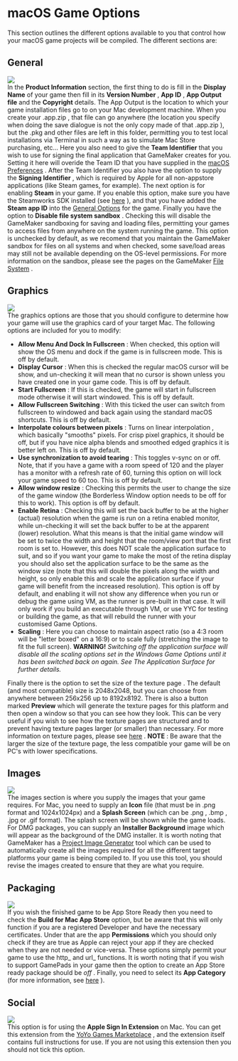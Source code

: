 # macOS Game Options

This section outlines the different options available to you that
control how your macOS game projects will be compiled. The different
sections are:

## General

  
![](https://gms.magecorn.com/Manual/assets/Images/Settings/Game_Options/Mac_General_Options.png)  
In the **Product Information** section, the first thing to do is fill in
the **Display Name** of your game then fill in its **Version Number** ,
**App ID** , **App Output file** and the **Copyright** details. The App
Output is the location to which your game installation files go to on
your Mac development machine. When you create your .app.zip , that file
can go anywhere (the location you specify when doing the save dialogue
is not the only copy made of that .app.zip ), but the .pkg and other
files are left in this folder, permitting you to test local
installations via Terminal in such a way as to simulate Mac Store
purchasing, etc... Here you also need to give the **Team Identifier**
that you wish to use for signing the final application that GameMaker
creates for you. Setting it here will overide the Team ID that you have
supplied in the [macOS
Preferences](../../Setting_Up_And_Version_Information/Platform_Preferences/macOS)
. After the Team Identifier you also have the option to supply the
**Signing Identifier** , which is required by Apple for all non-appstore
applications (like Steam games, for example). The next option is for
enabling **Steam** in your game. If you enable this option, make sure
you have the Steamworks SDK installed (see
[here](../../Setting_Up_And_Version_Information/Platform_Preferences/Steam)
), and that you have added the **Steam app ID** into the [General
Options](../Game_Options) for the game. Finally you have the option
to **Disable file system sandbox** . Checking this will disable the
GameMaker sandboxing for saving and loading files, permitting your games
to access files from anywhere on the system running the game. This
option is unchecked by default, as we recomend that you maintain the
GameMaker sandbox for files on all systems and when checked, some
save/load areas may still not be available depending on the OS-level
permissions. For more information on the sandbox, please see the pages
on the GameMaker [File
System](../../Additional_Information/The_File_System) .

## Graphics

  
![](https://gms.magecorn.com/Manual/assets/Images/Settings/Game_Options/Mac_Graphics_Options.png)  
The graphics options are those that you should configure to determine
how your game will use the graphics card of your target Mac. The
following options are included for you to modify:

-   **Allow Menu And Dock In Fullscreen** : When checked, this option
    will show the OS menu and dock if the game is in fullscreen mode.
    This is off by default.
-   **Display Cursor** : When this is checked the regular macOS cursor
    will be show, and un-checking it will mean that no cursor is shown
    unless you have created one in your game code. This is off by
    default.
-   **Start Fullscreen** : If this is checked, the game will start in
    fullscreen mode otherwise it will start windowed. This is off by
    default.
-   **Allow Fullscreen Switching** : With this ticked the user can
    switch from fullscreen to windowed and back again using the standard
    macOS shortcuts. This is off by default.
-   **Interpolate colours between pixels** : Turns on linear
    interpolation , which basically "smooths" pixels. For crisp pixel
    graphics, it should be off, but if you have nice alpha blends and
    smoothed edged graphics it is better left on. This is off by
    default.
-   **Use synchronization to avoid tearing** : This toggles v-sync on or
    off. Note, that if you have a game with a room speed of 120 and the
    player has a monitor with a refresh rate of 60, turning this option
    on will lock your game speed to 60 too. This is off by default.
-   **Allow window resize** : Checking this permits the user to change
    the size of the game window (the Borderless Window option needs to
    be off for this to work). This option is off by default.
-   **Enable Retina** : Checking this will set the back buffer to be at
    the higher (actual) resolution when the game is run on a retina
    enabled monitor, while un-checking it will set the back buffer to be
    at the apparent (lower) resolution. What this means is that the
    initial game window will be set to twice the width and height that
    the room/view port that the first room is set to. However, this does
    NOT scale the application surface to suit, and so if you want your
    game to make the most of the retina display you should also set the
    application surface to be the same as the window size (note that
    this will double the pixels along the width and height, so only
    enable this and scale the application surface if your game will
    benefit from the increased resolution). This option is off by
    default, and enabling it will not show any difference when you run
    or debug the game using VM, as the runner is pre-built in that case.
    It will only work if you build an executable through VM, or use YYC
    for testing or building the game, as that will rebuild the runner
    with your customised Game Options.
-   **Scaling** : Here you can choose to maintain aspect ratio (so a 4:3
    room will be "letter boxed" on a 16:9) or to scale fully (stretching
    the image to fit the full screen). **WARNING!** *Switching off the
    application surface will disable all the scaling options set in the
    Windows Game Options until it has been switched back on again. See
    The Application Surface for further details.*

Finally there is the option to set the size of the texture page . The
default (and most compatible) size is 2048x2048, but you can choose from
anywhere between 256x256 up to 8192x8192. There is also a button marked
****Preview**** which will generate the texture pages for this platform
and then open a window so that you can see how they look. This can be
very useful if you wish to see how the texture pages are structured and
to prevent having texture pages larger (or smaller) than necessary. For
more information on texture pages, please see
[here](../Texture_Information/Texture_Pages) . **NOTE** : Be aware
that the larger the size of the texture page, the less compatible your
game will be on PC's with lower specifications.

## Images

  
![](https://gms.magecorn.com/Manual/assets/Images/Settings/Game_Options/Mac_Images_Options.png)  
The images section is where you supply the images that your game
requires. For Mac, you need to supply an **Icon** file (that must be in
.png format and 1024x1024px) and a **Splash Screen** (which can be .png
, .bmp , .jpg or .gif format). The splash screen will be shown while the
game loads. For DMG packages, you can supply an **Installer Background**
image which will appear as the background of the DMG installer. It is
worth noting that GameMaker has a [Project Image
Generator](../../IDE_Tools/Project_Image_Generator) tool which can
be used to automatically create all the images required for all the
different target platforms your game is being compiled to. If you use
this tool, you should revise the images created to ensure that they are
what you require.

## Packaging

  
![](https://gms.magecorn.com/Manual/assets/Images/Settings/Game_Options/Mac_Packaging_Options.png)  
If you wish the finished game to be App Store Ready then you need to
check the **Build for Mac App Store** option, but be aware that this
will only function if you are a registered Developer and have the
necessary certificates. Under that are the app **Permissions** which you
should only check if they are true as Apple can reject your app if they
are checked when they are not needed or vice-versa. These options simply
permit your game to use the http\_ and url\_ functions. It is worth
noting that if you wish to support GamePads in your game then the option
to create an App Store ready package should be *off* . Finally, you need
to select its **App Category** (for more information, see
[here](https://developer.apple.com/library/content/documentation/General/Reference/InfoPlistKeyReference/Articles/LaunchServicesKeysl)
).

## Social

  
![](https://gms.magecorn.com/Manual/assets/Images/Settings/Game_Options/Mac_Social_Options.png)  
This option is for using the **Apple Sign In Extension** on Mac. You can
get this extension from the [YoYo Games
Marketplace](https://marketplace.yoyogames.com/publishers/23/yoyo-games)
, and the extension itself contains full instructions for use. If you
are not using this extension then you should not tick this option.
